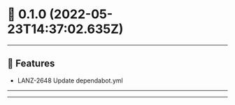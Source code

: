 # :confetti_ball: 0.1.0 (2022-05-23T14:37:02.635Z)
- - -
## :hammer: Features
* LANZ-2648 Update dependabot.yml
- - -
- - -

